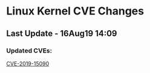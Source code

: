 
# **Linux Kernel CVE Changes**

## Last Update - 16Aug19 14:09

### **Updated CVEs:**

[CVE-2019-15090](cves/CVE-2019-15090)  
